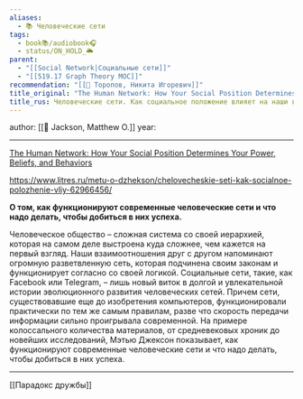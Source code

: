 ```yaml
---
aliases:
  - 📚 Человеческие сети
tags:
  - book📚/audiobook🎧
  - status/ON_HOLD_🌥️
parent:
  - "[[Social Network|Социальные сети]]"
  - "[[519.17 Graph Theory MOC]]"
recommendation: "[[👤 Торопов, Никита Игоревич]]"
title_original: "The Human Network: How Your Social Position Determines Your Power, Beliefs, and Behaviors"
title_rus: Человеческие сети. Как социальное положение влияет на наши возможности, взгляды и поведение
---
```

author: [[👤 Jackson, Matthew O.]]
year: 


---

[The Human Network: How Your Social Position Determines Your Power, Beliefs, and Behaviors](https://www.goodreads.com/book/show/35794820-the-human-network)

https://www.litres.ru/metu-o-dzhekson/chelovecheskie-seti-kak-socialnoe-polozhenie-vliy-62966456/

**О том, как функционируют современные человеческие сети и что надо делать, чтобы добиться в них успеха.**

Человеческое общество – сложная система со своей иерархией, которая на самом деле выстроена куда сложнее, чем кажется на первый взгляд. Наши взаимоотношения друг с другом напоминают огромную разветвленную сеть, которая подчинена своим законам и функционирует согласно со своей логикой. Социальные сети, такие, как Facebook или Telegram, – лишь новый виток в долгой и увлекательной истории эволюционного развития человеческих сетей. Причем сети, существовавшие еще до изобретения компьютеров, функционировали практически по тем же самым правилам, разве что скорость передачи информации сильно проигрывала современной. На примере колоссального количества материалов, от средневековых хроник до новейших исследований, Мэтью Джексон показывает, как функционируют современные человеческие сети и что надо делать, чтобы добиться в них успеха.

---


[[Парадокс дружбы]]